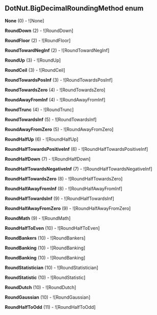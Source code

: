## DotNut.BigDecimalRoundingMethod enum

**None** (0) - ![None]

**RoundDown** (2) - ![RoundDown]

**RoundFloor** (2) - ![RoundFloor]

**RoundTowardNegInf** (2) - ![RoundTowardNegInf]

**RoundUp** (3) - ![RoundUp]

**RoundCeil** (3) - ![RoundCeil]

**RoundTowardsPosInf** (3) - ![RoundTowardsPosInf]

**RoundTowardsZero** (4) - ![RoundTowardsZero]

**RoundAwayFromInf** (4) - ![RoundAwayFromInf]

**RoundTrunc** (4) - ![RoundTrunc]

**RoundTowardsInf** (5) - ![RoundTowardsInf]

**RoundAwayFromZero** (5) - ![RoundAwayFromZero]

**RoundHalfUp** (6) - ![RoundHalfUp]

**RoundHalfTowardsPositiveInf** (6) - ![RoundHalfTowardsPositiveInf]

**RoundHalfDown** (7) - ![RoundHalfDown]

**RoundHalfTowardsNegativeInf** (7) - ![RoundHalfTowardsNegativeInf]

**RoundHalfTowardsZero** (8) - ![RoundHalfTowardsZero]

**RoundHalfAwayFromInf** (8) - ![RoundHalfAwayFromInf]

**RoundHalfTowardsInf** (9) - ![RoundHalfTowardsInf]

**RoundHalfAwayFromZero** (9) - ![RoundHalfAwayFromZero]

**RoundMath** (9) - ![RoundMath]

**RoundHalfToEven** (10) - ![RoundHalfToEven]

**RoundBankers** (10) - ![RoundBankers]

**RoundBanking** (10) - ![RoundBanking]

**RoundBanking** (10) - ![RoundBanking]

**RoundStatistician** (10) - ![RoundStatistician]

**RoundStatistic** (10) - ![RoundStatistic]

**RoundDutch** (10) - ![RoundDutch]

**RoundGaussian** (10) - ![RoundGaussian]

**RoundHalfToOdd** (11) - ![RoundHalfToOdd]





